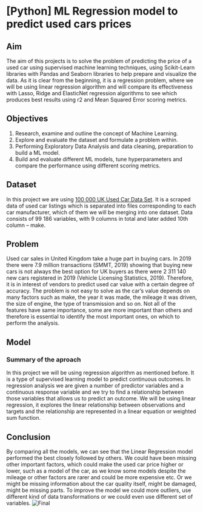 # [Python] ML Regression model to predict used cars prices
## Aim
The aim of this projects is to solve the problem of predicting the price of a used car using supervised machine learning techniques, using Scikit-Learn libraries with Pandas and Seaborn libraries to help prepare and visualize the data. As it is clear from the beginning, it is a regression problem, where we will be using linear regression algorithm and will compare its effectiveness with Lasso, Ridge and ElasticNet regression algorithms to see which produces best results using r2 and Mean Squared Error scoring metrics.

## Objectives
1. Research, examine and outline the concept of Machine Learning.
2. Explore and evaluate the dataset and formulate a problem within.
3. Performing Exploratory Data Analysis and data cleaning, preparation to build a ML model.
4. Build and evaluate different ML models, tune hyperparameters and compare the performance using different scoring metrics.

## Dataset
In this project we are using [100 000 UK Used Car Data Set](https://www.kaggle.com/adityadesai13/used-car-dataset-ford-and-mercedes). It is a scraped data of used car listings which is separated into files corresponding to each car manufacturer, which of them we will be merging into one dataset. Data consists of 99 186 variables, with 9 columns in total and later added 10th column – make.

## Problem
Used car sales in United Kingdom take a huge part in buying cars. In 2019 there were 7.9 million transactions (SMMT, 2019) showing that buying new cars is not always the best option for UK buyers as there were 2 311 140 new cars registered in 2019 (Vehicle Licensing Statistics, 2019). Therefore, it is in interest of vendors to predict used car value with a certain degree of accuracy. The problem is not easy to solve as the car’s value depends on many factors such as make, the year it was made, the mileage it was driven, the size of engine, the type of transmission and so on. Not all of the features have same importance, some are more important than others and therefore is essential to identify the most important ones, on which to perform the analysis.

## Model
### Summary of the aproach
In this project we will be using regression algorithm as mentioned before. It is a type of supervised learning model to predict continuous outcomes. In regression analysis we are given a number of predictor variables and a continuous response variable and we try to find a relationship between those variables that allows us to predict an outcome.
We will be using linear regression, it explores the linear relationship between observations and targets and the relationship are represented in a linear equation or weighted sum function.

## Conclusion
By comparing all the models, we can see that the Linear Regression model performed the best closely followed by others. We could have been missing other important factors, which could make the used car price higher or lower, such as a model of the car, as we know some models despite the mileage or other factors are rarer and could be more expensive etc. Or we might be missing information about the car quality itself, might be damaged, might be missing parts. To improve the model we could more outliers, use different kind of data transformations or we could even use different set of variables.
![Final](https://i.ibb.co/2ym1sLL/image.png "Model performance comparison")
